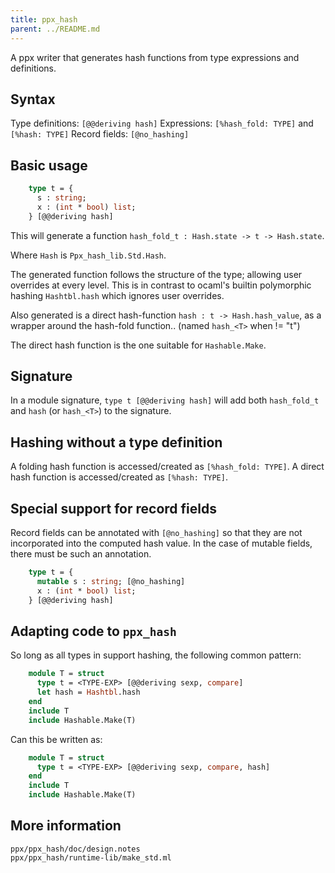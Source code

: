 ```yaml
---
title: ppx_hash
parent: ../README.md
---
```


A ppx writer that generates hash functions from type expressions and definitions.

Syntax
------

Type definitions: `[@@deriving hash]`
Expressions: `[%hash_fold: TYPE]` and `[%hash: TYPE]`
Record fields: `[@no_hashing]`

Basic usage
-----------

```ocaml
    type t = {
      s : string;
      x : (int * bool) list;
    } [@@deriving hash]
```

This will generate a function `hash_fold_t : Hash.state -> t -> Hash.state`.

Where `Hash` is `Ppx_hash_lib.Std.Hash`.

The generated function follows the structure of the type; allowing user overrides at every
level. This is in contrast to ocaml's builtin polymorphic hashing `Hashtbl.hash` which
ignores user overrides.
  
Also generated is a direct hash-function `hash : t -> Hash.hash_value`, as a wrapper
around the hash-fold function.. (named `hash_<T>` when <T> != "t")

The direct hash function is the one suitable for `Hashable.Make`.

Signature
---------

In a module signature, `type t [@@deriving hash]` will add both `hash_fold_t` and `hash`
(or `hash_<T>`) to the signature.

Hashing without a type definition
---------------------------------

A folding hash function is accessed/created as `[%hash_fold: TYPE]`.
A direct hash function is accessed/created as `[%hash: TYPE]`.

Special support for record fields
---------------------------------

Record fields can be annotated with `[@no_hashing]` so that they are not incorporated into
the computed hash value. In the case of mutable fields, there must be such an annotation.

```ocaml
    type t = {
      mutable s : string; [@no_hashing]
      x : (int * bool) list;
    } [@@deriving hash]
```

Adapting code to `ppx_hash`
---------------------------

So long as all types in <TYPE-EXP> support hashing, the following common pattern:

```ocaml
    module T = struct
      type t = <TYPE-EXP> [@@deriving sexp, compare]
      let hash = Hashtbl.hash
    end
    include T
    include Hashable.Make(T)
```

Can this be written as:

```ocaml
    module T = struct
      type t = <TYPE-EXP> [@@deriving sexp, compare, hash]
    end
    include T
    include Hashable.Make(T)
```

More information
----------------

    ppx/ppx_hash/doc/design.notes
    ppx/ppx_hash/runtime-lib/make_std.ml
